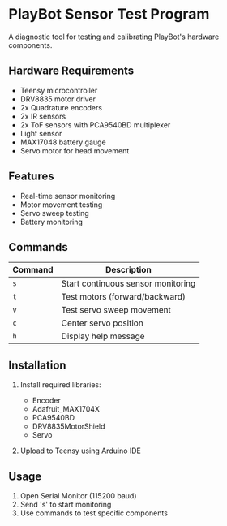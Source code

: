 # PlayBot Sensor Test Program

A diagnostic tool for testing and calibrating PlayBot's hardware components.

## Hardware Requirements

- Teensy microcontroller
- DRV8835 motor driver
- 2x Quadrature encoders
- 2x IR sensors
- 2x ToF sensors with PCA9540BD multiplexer
- Light sensor
- MAX17048 battery gauge
- Servo motor for head movement

## Features

- Real-time sensor monitoring
- Motor movement testing
- Servo sweep testing
- Battery monitoring

## Commands

| Command | Description |
|---------|-------------|
| `s` | Start continuous sensor monitoring |
| `t` | Test motors (forward/backward) |
| `v` | Test servo sweep movement |
| `c` | Center servo position |
| `h` | Display help message |

## Installation

1. Install required libraries:
   - Encoder
   - Adafruit_MAX1704X
   - PCA9540BD
   - DRV8835MotorShield
   - Servo

2. Upload to Teensy using Arduino IDE

## Usage

1. Open Serial Monitor (115200 baud)
2. Send 's' to start monitoring
3. Use commands to test specific components

